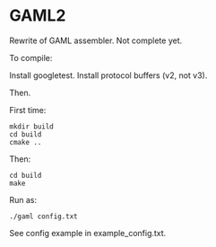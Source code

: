 # GAML2

Rewrite of GAML assembler.
Not complete yet.

To compile:

Install googletest.
Install protocol buffers (v2, not v3).

Then.

First time:

```
mkdir build
cd build
cmake ..
```

Then:

```
cd build
make
```

Run as:
```
./gaml config.txt
```

See config example in example_config.txt.